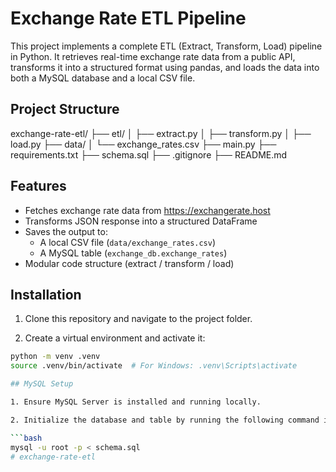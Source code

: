 # Exchange Rate ETL Pipeline

This project implements a complete ETL (Extract, Transform, Load) pipeline in Python. It retrieves real-time exchange rate data from a public API, transforms it into a structured format using pandas, and loads the data into both a MySQL database and a local CSV file.

## Project Structure
exchange-rate-etl/ ├── etl/ │ ├── extract.py │ ├── transform.py │ ├── load.py ├── data/ │ └── exchange_rates.csv ├── main.py ├── requirements.txt ├── schema.sql ├── .gitignore ├── README.md

## Features

- Fetches exchange rate data from https://exchangerate.host
- Transforms JSON response into a structured DataFrame
- Saves the output to:
  - A local CSV file (`data/exchange_rates.csv`)
  - A MySQL table (`exchange_db.exchange_rates`)
- Modular code structure (extract / transform / load)

## Installation

1. Clone this repository and navigate to the project folder.

2. Create a virtual environment and activate it:

```bash
python -m venv .venv
source .venv/bin/activate  # For Windows: .venv\Scripts\activate

## MySQL Setup

1. Ensure MySQL Server is installed and running locally.

2. Initialize the database and table by running the following command in your terminal:

```bash
mysql -u root -p < schema.sql
# exchange-rate-etl
